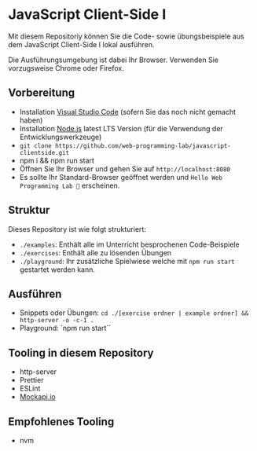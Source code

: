 # JavaScript Client-Side I

Mit diesem Repositoriy können Sie die Code- sowie übungsbeispiele aus dem JavaScript Client-Side I lokal ausführen.

Die Ausführungsumgebung ist dabei Ihr Browser. Verwenden Sie vorzugsweise Chrome oder Firefox.

## Vorbereitung
* Installation [Visual Studio Code](https://code.visualstudio.com/download) (sofern Sie das noch nicht gemacht haben)
* Installation [Node.js](https://nodejs.org/) latest LTS Version (für die Verwendung der Entwicklungswerkzeuge)
* `git clone https://github.com/web-programming-lab/javascript-clientside.git`
* npm i && npm run start
* Öffnen Sie Ihr Browser und gehen Sie auf `http://localhost:8080`
* Es sollte Ihr Standard-Browser geöffnet werden und `Hello Web Programming Lab 🤙` erscheinen.

## Struktur

Dieses Repository ist wie folgt strukturiert:
* `./examples`: Enthält alle im Unterricht besprochenen Code-Beispiele
* `./exercises`: Enthält alle zu lösenden Übungen
* `./playground`: Ihr zusätzliche Spielwiese welche mit `npm run start` gestartet werden kann.

## Ausführen
* Snippets oder Übungen: `cd ./[exercise ordner | example ordner] && http-server -o -c-1 .`
* Playground: `npm run start``

## Tooling in diesem Repository
* http-server
* Prettier
* ESLint
* [Mockapi.io](https://mockapi.io/)

## Empfohlenes Tooling
* nvm
